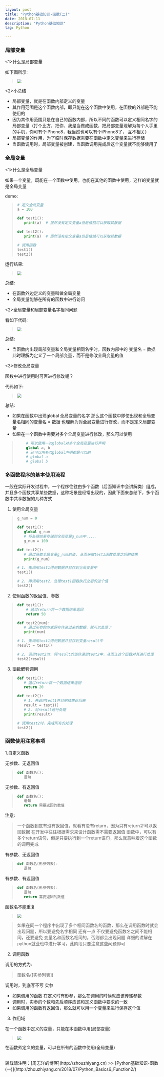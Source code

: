 ```yaml
---
layout: post
title: "Python基础知识-函数(二)"
date: 2018-07-11 
description: "Python基础知识"
tag: Python 

---
```


### 局部变量

<1>什么是局部变量

如下图所示:

><img src="/images/Python_Basics6_Function/jububianliang.png" style="zoom:80%" />

<2>小总结

* 局部变量，就是在函数内部定义的变量
* 其作用范围是这个函数内部，即只能在这个函数中使用，在函数的外部是不能使用的
* 因为其作用范围只是在自己的函数内部，所以不同的函数可以定义相同名字的局部变量（打个比方，把你、我是当做成函数，把局部变量理解为每个人手里的手机，你可有个iPhone8，我当然也可以有个iPhone8了， 互不相关）
* 局部变量的作用，为了临时保存数据需要在函数中定义变量来进行存储
* 当函数调用时，局部变量被创建，当函数调用完成后这个变量就不能够使用了

###  全局变量

<1>什么是全局变量

如果一个变量，既能在一个函数中使用，也能在其他的函数中使用，这样的变量就是全局变量

demo:

>```python
># 定义全局变量
>a = 100
>
>def test1():
>    print(a)  # 虽然没有定义变量a但是依然可以获取其数据
>
>def test2():
>    print(a)  # 虽然没有定义变量a但是依然可以获取其数据
>
># 调用函数
>test1()
>test2()
>```
>

运行结果:

><img src="/images/Python_Basics6_Function/quanjubianliang.png" style="zoom:80%" />

总结:

* 在函数外边定义的变量叫做全局变量
* 全局变量能够在所有的函数中进行访问

<2>全局变量和局部变量名字相同问题

看如下代码:

><img src="/images/Python_Basics6_Function/quanjujubu.png" style="zoom:80%" />

总结:

* 当函数内出现局部变量和全局变量相同名字时，函数内部中的 变量名 = 数据 此时理解为定义了一个局部变量，而不是修改全局变量的值

<3>修改全局变量

函数中进行使用时可否进行修改呢？

代码如下:

><img src="/images/Python_Basics6_Function/xiugaiquanju.png" style="zoom:80%" />
>

总结:

* 如果在函数中出现global 全局变量的名字 那么这个函数中即使出现和全局变量名相同的变量名 = 数据 也理解为对全局变量进行修改，而不是定义局部变量
* 如果在一个函数中需要对多个全局变量进行修改，那么可以使用

>```python
>     # 可以使用一次global对多个全局变量进行声明
>     global a, b
>     # 还可以用多次global声明都是可以的
>     # global a
>     # global b
>```
>

### 多函数程序的基本使用流程

一般在实际开发过程中，一个程序往往由多个函数（后面知识中会讲解类）组成，并且多个函数共享某些数据，这种场景是经常出现的，因此下面来总结下，多个函数中共享数据的几种方式

1. 使用全局变量

>```python
>g_num = 0
>
>def test1():
>    global g_num
>    # 将处理结果存储到全局变量g_num中.....
>    g_num = 100
>
>def test2():
>    # 通过获取全局变量g_num的值, 从而获取test1函数处理之后的结果
>    print(g_num)
>
># 1. 先调用test1得到数据并且存到全局变量中
>test1()
>
># 2. 再调用test2，处理test1函数执行之后的这个值
>test2()
>```
>

2. 使用函数的返回值、参数

>```python
>def test1():
>     # 通过return将一个数据结果返回
>     return 50
>
>def test2(num):
>    # 通过形参的方式保存传递过来的数据，就可以处理了
>    print(num)
>
># 1. 先调用test1得到数据并且存到变量result中
>result = test1()
>
># 2. 调用test2时，将result的值传递到test2中，从而让这个函数对其进行处理
>test2(result)
>```
>

3. 函数嵌套调用

>```python
>def test1():
>    # 通过return将一个数据结果返回
>    return 20
>
>def test2():
>    # 1. 先调用test1并且把结果返回来
>    result = test1()
>    # 2. 对result进行处理
>    print(result)
>
># 调用test2时，完成所有的处理
>test2()
>```
>

### 函数使用注意事项

1.自定义函数

无参数、无返回值

>```python
>def 函数名():
>    语句
>```
>

无参数、有返回值

>```python
>def 函数名():
>    语句
>    return 需要返回的数值
>```
>

注意:

>一个函数到底有没有返回值，就看有没有return，因为只有return才可以返回数据
>在开发中往往根据需求来设计函数需不需要返回值
>函数中，可以有多个return语句，但是只要执行到一个return语句，那么就意味着这个函数的调用完成

有参数、无返回值

>```python
>def 函数名(形参列表):
>    语句
>```
>

有参数、有返回值

>```python
>def 函数名(形参列表):
>    语句
>    return 需要返回的数值
>```
>

函数名不能重复

><img src="/images/Python_Basics6_Function/hanshuming.png" style="zoom:80%" />
>

>如果在同一个程序中出现了多个相同函数名的函数，那么在调用函数时就会出现问题，所以要避免名字相同
>还有一点 不仅要避免函数名之间不能相同，还要避免 变量名和函数名相同的，否则都会出现问题
>详细的讲解在python就业班中进行学习，此阶段只要注意这些问题即可
>


2. 调用函数

调用的方式为:

>函数名([实参列表])
>

调用时，到底写不写 实参

* 如果调用的函数 在定义时有形参，那么在调用的时候就应该传递参数
* 调用时，实参的个数和先后顺序应该和定义函数中要求的一致
* 如果调用的函数有返回值，那么就可以用一个变量来进行保存这个值

3. 作用域

在一个函数中定义的变量，只能在本函数中用(局部变量)

><img src="/images/Python_Basics6_Function/zuoyongyu.png" style="zoom:80%" />
>

在函数外定义的变量，可以在所有的函数中使用(全局变量)

<br>
转载请注明：[周志洋的博客](http://zhouzhiyang.cn) >> [Python基础知识-函数(一)](http://zhouzhiyang.cn/2018/07/Python_Basics6_Function2/) 
